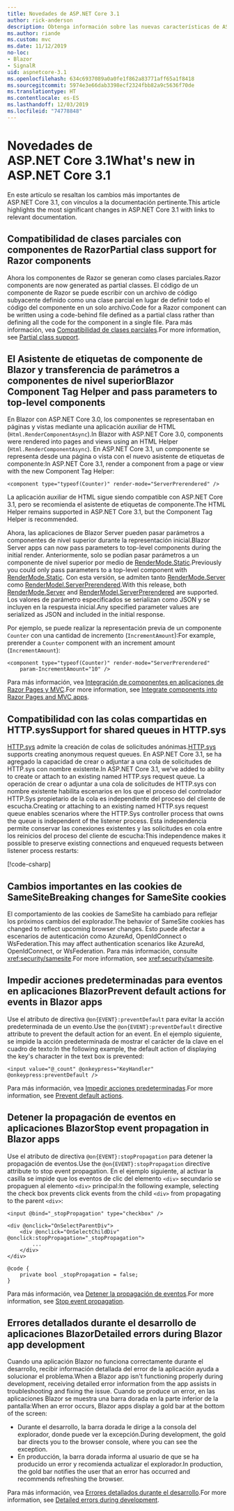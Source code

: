 ```yaml
---
title: Novedades de ASP.NET Core 3.1
author: rick-anderson
description: Obtenga información sobre las nuevas características de ASP.NET Core 3.1.
ms.author: riande
ms.custom: mvc
ms.date: 11/12/2019
no-loc:
- Blazor
- SignalR
uid: aspnetcore-3.1
ms.openlocfilehash: 634c6937089a0a0fe1f862a83771aff65a1f8418
ms.sourcegitcommit: 5974e3e66dab3398ecf2324fbb82a9c5636f70de
ms.translationtype: HT
ms.contentlocale: es-ES
ms.lasthandoff: 12/03/2019
ms.locfileid: "74778848"
---
```

# <a name="whats-new-in-aspnet-core-31"></a><span data-ttu-id="1abab-103">Novedades de ASP.NET Core 3.1</span><span class="sxs-lookup"><span data-stu-id="1abab-103">What's new in ASP.NET Core 3.1</span></span>

<span data-ttu-id="1abab-104">En este artículo se resaltan los cambios más importantes de ASP.NET Core 3.1, con vínculos a la documentación pertinente.</span><span class="sxs-lookup"><span data-stu-id="1abab-104">This article highlights the most significant changes in ASP.NET Core 3.1 with links to relevant documentation.</span></span>

## <a name="partial-class-support-for-razor-components"></a><span data-ttu-id="1abab-105">Compatibilidad de clases parciales con componentes de Razor</span><span class="sxs-lookup"><span data-stu-id="1abab-105">Partial class support for Razor components</span></span>

<span data-ttu-id="1abab-106">Ahora los componentes de Razor se generan como clases parciales.</span><span class="sxs-lookup"><span data-stu-id="1abab-106">Razor components are now generated as partial classes.</span></span> <span data-ttu-id="1abab-107">El código de un componente de Razor se puede escribir con un archivo de código subyacente definido como una clase parcial en lugar de definir todo el código del componente en un solo archivo.</span><span class="sxs-lookup"><span data-stu-id="1abab-107">Code for a Razor component can be written using a code-behind file defined as a partial class rather than defining all the code for the component in a single file.</span></span> <span data-ttu-id="1abab-108">Para más información, vea [Compatibilidad de clases parciales](xref:blazor/components#partial-class-support).</span><span class="sxs-lookup"><span data-stu-id="1abab-108">For more information, see [Partial class support](xref:blazor/components#partial-class-support).</span></span>

## <a name="opno-locblazor-component-tag-helper-and-pass-parameters-to-top-level-components"></a><span data-ttu-id="1abab-109">El Asistente de etiquetas de componente de Blazor y transferencia de parámetros a componentes de nivel superior</span><span class="sxs-lookup"><span data-stu-id="1abab-109">Blazor Component Tag Helper and pass parameters to top-level components</span></span>

<span data-ttu-id="1abab-110">En Blazor con ASP.NET Core 3.0, los componentes se representaban en páginas y vistas mediante una aplicación auxiliar de HTML (`Html.RenderComponentAsync`).</span><span class="sxs-lookup"><span data-stu-id="1abab-110">In Blazor with ASP.NET Core 3.0, components were rendered into pages and views using an HTML Helper (`Html.RenderComponentAsync`).</span></span> <span data-ttu-id="1abab-111">En ASP.NET Core 3.1, un componente se representa desde una página o vista con el nuevo asistente de etiquetas de componente:</span><span class="sxs-lookup"><span data-stu-id="1abab-111">In ASP.NET Core 3.1, render a component from a page or view with the new Component Tag Helper:</span></span>

```razor
<component type="typeof(Counter)" render-mode="ServerPrerendered" />
```

<span data-ttu-id="1abab-112">La aplicación auxiliar de HTML sigue siendo compatible con ASP.NET Core 3.1, pero se recomienda el asistente de etiquetas de componente.</span><span class="sxs-lookup"><span data-stu-id="1abab-112">The HTML Helper remains supported in ASP.NET Core 3.1, but the Component Tag Helper is recommended.</span></span>

<span data-ttu-id="1abab-113">Ahora, las aplicaciones de Blazor Server pueden pasar parámetros a componentes de nivel superior durante la representación inicial.</span><span class="sxs-lookup"><span data-stu-id="1abab-113">Blazor Server apps can now pass parameters to top-level components during the initial render.</span></span> <span data-ttu-id="1abab-114">Anteriormente, solo se podían pasar parámetros a un componente de nivel superior por medio de [RenderMode.Static](xref:Microsoft.AspNetCore.Mvc.Rendering.RenderMode.Static).</span><span class="sxs-lookup"><span data-stu-id="1abab-114">Previously you could only pass parameters to a top-level component with [RenderMode.Static](xref:Microsoft.AspNetCore.Mvc.Rendering.RenderMode.Static).</span></span> <span data-ttu-id="1abab-115">Con esta versión, se admiten tanto [RenderMode.Server](xref:Microsoft.AspNetCore.Mvc.Rendering.RenderMode.Server) como [RenderModel.ServerPrerendered](xref:Microsoft.AspNetCore.Mvc.Rendering.RenderMode.ServerPrerendered).</span><span class="sxs-lookup"><span data-stu-id="1abab-115">With this release, both [RenderMode.Server](xref:Microsoft.AspNetCore.Mvc.Rendering.RenderMode.Server) and [RenderModel.ServerPrerendered](xref:Microsoft.AspNetCore.Mvc.Rendering.RenderMode.ServerPrerendered) are supported.</span></span> <span data-ttu-id="1abab-116">Los valores de parámetro especificados se serializan como JSON y se incluyen en la respuesta inicial.</span><span class="sxs-lookup"><span data-stu-id="1abab-116">Any specified parameter values are serialized as JSON and included in the initial response.</span></span>

<span data-ttu-id="1abab-117">Por ejemplo, se puede realizar la representación previa de un componente `Counter` con una cantidad de incremento (`IncrementAmount`):</span><span class="sxs-lookup"><span data-stu-id="1abab-117">For example, prerender a `Counter` component with an increment amount (`IncrementAmount`):</span></span>

```razor
<component type="typeof(Counter)" render-mode="ServerPrerendered" 
    param-IncrementAmount="10" />
```

<span data-ttu-id="1abab-118">Para más información, vea [Integración de componentes en aplicaciones de Razor Pages y MVC](xref:blazor/components#integrate-components-into-razor-pages-and-mvc-apps).</span><span class="sxs-lookup"><span data-stu-id="1abab-118">For more information, see [Integrate components into Razor Pages and MVC apps](xref:blazor/components#integrate-components-into-razor-pages-and-mvc-apps).</span></span>

## <a name="support-for-shared-queues-in-httpsys"></a><span data-ttu-id="1abab-119">Compatibilidad con las colas compartidas en HTTP.sys</span><span class="sxs-lookup"><span data-stu-id="1abab-119">Support for shared queues in HTTP.sys</span></span>

<span data-ttu-id="1abab-120">[HTTP.sys](xref:fundamentals/servers/httpsys) admite la creación de colas de solicitudes anónimas.</span><span class="sxs-lookup"><span data-stu-id="1abab-120">[HTTP.sys](xref:fundamentals/servers/httpsys) supports creating anonymous request queues.</span></span> <span data-ttu-id="1abab-121">En ASP.NET Core 3.1, se ha agregado la capacidad de crear o adjuntar a una cola de solicitudes de HTTP.sys con nombre existente.</span><span class="sxs-lookup"><span data-stu-id="1abab-121">In ASP.NET Core 3.1, we’ve added to ability to create or attach to an existing named HTTP.sys request queue.</span></span> <span data-ttu-id="1abab-122">La operación de crear o adjuntar a una cola de solicitudes de HTTP.sys con nombre existente habilita escenarios en los que el proceso del controlador HTTP.Sys propietario de la cola es independiente del proceso del cliente de escucha.</span><span class="sxs-lookup"><span data-stu-id="1abab-122">Creating or attaching to an existing named HTTP.sys request queue enables scenarios where the HTTP.Sys controller process that owns the queue is independent of the listener process.</span></span> <span data-ttu-id="1abab-123">Esta independencia permite conservar las conexiones existentes y las solicitudes en cola entre los reinicios del proceso del cliente de escucha:</span><span class="sxs-lookup"><span data-stu-id="1abab-123">This independence makes it possible to preserve existing connections and enqueued requests between listener process restarts:</span></span>

[!code-csharp[](sample/Program.cs?name=snippet)]

## <a name="breaking-changes-for-samesite-cookies"></a><span data-ttu-id="1abab-124">Cambios importantes en las cookies de SameSite</span><span class="sxs-lookup"><span data-stu-id="1abab-124">Breaking changes for SameSite cookies</span></span>

<span data-ttu-id="1abab-125">El comportamiento de las cookies de SameSite ha cambiado para reflejar los próximos cambios del explorador.</span><span class="sxs-lookup"><span data-stu-id="1abab-125">The behavior of SameSite cookies has changed to reflect upcoming browser changes.</span></span> <span data-ttu-id="1abab-126">Esto puede afectar a escenarios de autenticación como AzureAd, OpenIdConnect o WsFederation.</span><span class="sxs-lookup"><span data-stu-id="1abab-126">This may affect authentication scenarios like AzureAd, OpenIdConnect, or WsFederation.</span></span> <span data-ttu-id="1abab-127">Para más información, consulte <xref:security/samesite>.</span><span class="sxs-lookup"><span data-stu-id="1abab-127">For more information, see <xref:security/samesite>.</span></span>

## <a name="prevent-default-actions-for-events-in-opno-locblazor-apps"></a><span data-ttu-id="1abab-128">Impedir acciones predeterminadas para eventos en aplicaciones Blazor</span><span class="sxs-lookup"><span data-stu-id="1abab-128">Prevent default actions for events in Blazor apps</span></span>

<span data-ttu-id="1abab-129">Use el atributo de directiva `@on{EVENT}:preventDefault` para evitar la acción predeterminada de un evento.</span><span class="sxs-lookup"><span data-stu-id="1abab-129">Use the `@on{EVENT}:preventDefault` directive attribute to prevent the default action for an event.</span></span> <span data-ttu-id="1abab-130">En el ejemplo siguiente, se impide la acción predeterminada de mostrar el carácter de la clave en el cuadro de texto:</span><span class="sxs-lookup"><span data-stu-id="1abab-130">In the following example, the default action of displaying the key's character in the text box is prevented:</span></span>

```razor
<input value="@_count" @onkeypress="KeyHandler" @onkeypress:preventDefault />
```

<span data-ttu-id="1abab-131">Para más información, vea [Impedir acciones predeterminadas](xref:blazor/components#prevent-default-actions).</span><span class="sxs-lookup"><span data-stu-id="1abab-131">For more information, see [Prevent default actions](xref:blazor/components#prevent-default-actions).</span></span>

## <a name="stop-event-propagation-in-opno-locblazor-apps"></a><span data-ttu-id="1abab-132">Detener la propagación de eventos en aplicaciones Blazor</span><span class="sxs-lookup"><span data-stu-id="1abab-132">Stop event propagation in Blazor apps</span></span>

<span data-ttu-id="1abab-133">Use el atributo de directiva `@on{EVENT}:stopPropagation` para detener la propagación de eventos.</span><span class="sxs-lookup"><span data-stu-id="1abab-133">Use the `@on{EVENT}:stopPropagation` directive attribute to stop event propagation.</span></span> <span data-ttu-id="1abab-134">En el ejemplo siguiente, al activar la casilla se impide que los eventos de clic del elemento `<div>` secundario se propaguen al elemento `<div>` principal:</span><span class="sxs-lookup"><span data-stu-id="1abab-134">In the following example, selecting the check box prevents click events from the child `<div>` from propagating to the parent `<div>`:</span></span>

```razor
<input @bind="_stopPropagation" type="checkbox" />

<div @onclick="OnSelectParentDiv">
    <div @onclick="OnSelectChildDiv" @onclick:stopPropagation="_stopPropagation">
        ...
    </div>
</div>

@code {
    private bool _stopPropagation = false;
}
```

<span data-ttu-id="1abab-135">Para más información, vea [Detener la propagación de eventos](xref:blazor/components#stop-event-propagation).</span><span class="sxs-lookup"><span data-stu-id="1abab-135">For more information, see [Stop event propagation](xref:blazor/components#stop-event-propagation).</span></span>

## <a name="detailed-errors-during-opno-locblazor-app-development"></a><span data-ttu-id="1abab-136">Errores detallados durante el desarrollo de aplicaciones Blazor</span><span class="sxs-lookup"><span data-stu-id="1abab-136">Detailed errors during Blazor app development</span></span>

<span data-ttu-id="1abab-137">Cuando una aplicación Blazor no funciona correctamente durante el desarrollo, recibir información detallada del error de la aplicación ayuda a solucionar el problema.</span><span class="sxs-lookup"><span data-stu-id="1abab-137">When a Blazor app isn't functioning properly during development, receiving detailed error information from the app assists in troubleshooting and fixing the issue.</span></span> <span data-ttu-id="1abab-138">Cuando se produce un error, en las aplicaciones Blazor se muestra una barra dorada en la parte inferior de la pantalla:</span><span class="sxs-lookup"><span data-stu-id="1abab-138">When an error occurs, Blazor apps display a gold bar at the bottom of the screen:</span></span>

* <span data-ttu-id="1abab-139">Durante el desarrollo, la barra dorada le dirige a la consola del explorador, donde puede ver la excepción.</span><span class="sxs-lookup"><span data-stu-id="1abab-139">During development, the gold bar directs you to the browser console, where you can see the exception.</span></span>
* <span data-ttu-id="1abab-140">En producción, la barra dorada informa al usuario de que se ha producido un error y recomienda actualizar el explorador.</span><span class="sxs-lookup"><span data-stu-id="1abab-140">In production, the gold bar notifies the user that an error has occurred and recommends refreshing the browser.</span></span>

<span data-ttu-id="1abab-141">Para más información, vea [Errores detallados durante el desarrollo](xref:blazor/handle-errors#detailed-errors-during-development).</span><span class="sxs-lookup"><span data-stu-id="1abab-141">For more information, see [Detailed errors during development](xref:blazor/handle-errors#detailed-errors-during-development).</span></span>
